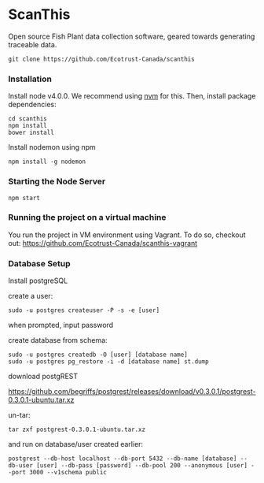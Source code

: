 # ScanThis

Open source Fish Plant data collection software, geared towards generating traceable data.

```
git clone https://github.com/Ecotrust-Canada/scanthis
```

### Installation

Install node v4.0.0. We recommend using [nvm](https://github.com/creationix/nvm) for this. Then, install package dependencies:

```
cd scanthis
npm install
bower install
```

Install nodemon using npm
```
npm install -g nodemon
```

### Starting the Node Server
```
npm start
```

### Running the project on a virtual machine

You run the project in VM environment using Vagrant. To do so, checkout out: https://github.com/Ecotrust-Canada/scanthis-vagrant

### Database Setup

Install postgreSQL

create a user:
```
sudo -u postgres createuser -P -s -e [user]
```
when prompted, input password 

create database from schema:
```
sudo -u postgres createdb -O [user] [database name]
sudo -u postgres pg_restore -i -d [database name] st.dump
```

download postgREST

https://github.com/begriffs/postgrest/releases/download/v0.3.0.1/postgrest-0.3.0.1-ubuntu.tar.xz

un-tar:
```
tar zxf postgrest-0.3.0.1-ubuntu.tar.xz
```
and run on database/user created earlier:
```
postgrest --db-host localhost --db-port 5432 --db-name [database] --db-user [user] --db-pass [password] --db-pool 200 --anonymous [user] --port 3000 --v1schema public
```
